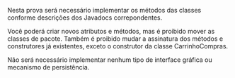 Nesta prova será necessário implementar os métodos das classes conforme descrições dos Javadocs correpondentes.

Você poderá criar novos atributos e métodos, mas é proibido mover as classes de pacote. Também é proibido mudar a assinatura dos métodos e construtores já existentes, exceto o construtor da classe CarrinhoCompras.

Não será necessário implementar nenhum tipo de interface gráfica ou mecanismo de persistência.
